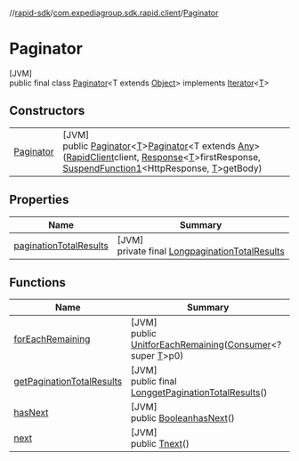 //[rapid-sdk](../../../index.md)/[com.expediagroup.sdk.rapid.client](../index.md)/[Paginator](index.md)

# Paginator

[JVM]\
public final class [Paginator](index.md)&lt;T extends [Object](https://docs.oracle.com/javase/8/docs/api/java/lang/Object.html)&gt; implements [Iterator](https://docs.oracle.com/javase/8/docs/api/java/util/Iterator.html)&lt;[T](index.md)&gt;

## Constructors

| | |
|---|---|
| [Paginator](-paginator.md) | [JVM]<br>public [Paginator](index.md)&lt;[T](index.md)&gt;[Paginator](-paginator.md)&lt;T extends [Any](https://kotlinlang.org/api/latest/jvm/stdlib/kotlin/-any/index.html)&gt;([RapidClient](../-rapid-client/index.md)client, [Response](../-response/index.md)&lt;[T](index.md)&gt;firstResponse, [SuspendFunction1](https://kotlinlang.org/api/latest/jvm/stdlib/kotlin.coroutines/-suspend-function1/index.html)&lt;HttpResponse, [T](index.md)&gt;getBody) |

## Properties

| Name | Summary |
|---|---|
| [paginationTotalResults](index.md#-1523829013%2FProperties%2F700308213) | [JVM]<br>private final [Long](https://docs.oracle.com/javase/8/docs/api/java/lang/Long.html)[paginationTotalResults](index.md#-1523829013%2FProperties%2F700308213) |

## Functions

| Name | Summary |
|---|---|
| [forEachRemaining](index.md#-511368593%2FFunctions%2F700308213) | [JVM]<br>public [Unit](https://kotlinlang.org/api/latest/jvm/stdlib/kotlin/-unit/index.html)[forEachRemaining](index.md#-511368593%2FFunctions%2F700308213)([Consumer](https://docs.oracle.com/javase/8/docs/api/java/util/function/Consumer.html)&lt;? super [T](index.md)&gt;p0) |
| [getPaginationTotalResults](get-pagination-total-results.md) | [JVM]<br>public final [Long](https://docs.oracle.com/javase/8/docs/api/java/lang/Long.html)[getPaginationTotalResults](get-pagination-total-results.md)() |
| [hasNext](has-next.md) | [JVM]<br>public [Boolean](https://docs.oracle.com/javase/8/docs/api/java/lang/Boolean.html)[hasNext](has-next.md)() |
| [next](next.md) | [JVM]<br>public [T](index.md)[next](next.md)() |
